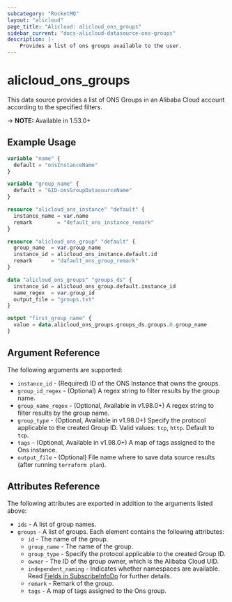 ```yaml
---
subcategory: "RocketMQ"
layout: "alicloud"
page_title: "Alicloud: alicloud_ons_groups"
sidebar_current: "docs-alicloud-datasource-ons-groups"
description: |-
    Provides a list of ons groups available to the user.
---
```


# alicloud\_ons\_groups

This data source provides a list of ONS Groups in an Alibaba Cloud account according to the specified filters.

-> **NOTE:** Available in 1.53.0+

## Example Usage

```terraform 
variable "name" {
  default = "onsInstanceName"
}

variable "group_name" {
  default = "GID-onsGroupDatasourceName"
}

resource "alicloud_ons_instance" "default" {
  instance_name = var.name
  remark        = "default_ons_instance_remark"
}

resource "alicloud_ons_group" "default" {
  group_name  = var.group_name
  instance_id = alicloud_ons_instance.default.id
  remark      = "dafault_ons_group_remark"
}

data "alicloud_ons_groups" "groups_ds" {
  instance_id = alicloud_ons_group.default.instance_id
  name_regex  = var.group_id
  output_file = "groups.txt"
}

output "first_group_name" {
  value = data.alicloud_ons_groups.groups_ds.groups.0.group_name
}
```

## Argument Reference

The following arguments are supported:

* `instance_id` - (Required) ID of the ONS Instance that owns the groups.
* `group_id_regex` - (Optional) A regex string to filter results by the group name. 
* `group_name_regex` - (Optional, Available in v1.98.0+) A regex string to filter results by the group name. 
* `group_type` - (Optional, Available in v1.98.0+) Specify the protocol applicable to the created Group ID. Valid values: `tcp`, `http`. Default to `tcp`. 
* `tags` - (Optional, Available in v1.98.0+) A map of tags assigned to the Ons instance.
* `output_file` - (Optional) File name where to save data source results (after running `terraform plan`).

## Attributes Reference

The following attributes are exported in addition to the arguments listed above:

* `ids` - A list of group names.
* `groups` - A list of groups. Each element contains the following attributes:
  * `id` - The name of the group.
  * `group_name` - The name of the group.
  * `group_type` - Specify the protocol applicable to the created Group ID. 
  * `owner` - The ID of the group owner, which is the Alibaba Cloud UID.
  * `independent_naming` - Indicates whether namespaces are available. Read [Fields in SubscribeInfoDo](https://www.alibabacloud.com/help/doc-detail/29619.html) for further details.
  * `remark` - Remark of the group.
  * `tags` - A map of tags assigned to the Ons group.

